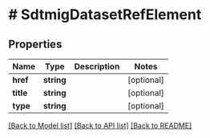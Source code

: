 # # SdtmigDatasetRefElement

## Properties

Name | Type | Description | Notes
------------ | ------------- | ------------- | -------------
**href** | **string** |  | [optional]
**title** | **string** |  | [optional]
**type** | **string** |  | [optional]

[[Back to Model list]](../../README.md#models) [[Back to API list]](../../README.md#endpoints) [[Back to README]](../../README.md)
